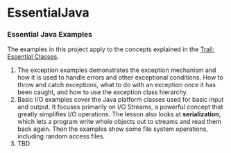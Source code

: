 # EssentialJava

<h3>Essential Java Examples</h3>
The examples in this project apply to the concepts explained in the 
<a href="http://docs.oracle.com/javase/tutorial/essential/" target="_blank">Trail: Essential Classes</a>. 
<ol>
	<li>The exception examples demonstrates the exception mechanism and how it is used to handle errors and 
	other exceptional conditions. How to throw and catch exceptions, what to do with an exception once 
	it has been caught, and how to use the exception class hierarchy.</li>
	<li>Basic I/O examples cover the Java platform classes used for basic input and output. It focuses primarily 
	on I/O Streams, a powerful concept that greatly simplifies  I/O operations. The lesson also looks at 
	<b>serialization</b>, which lets a program write whole objects out to streams and read them back again. 
	Then the examples show some file system operations, including random access files. </li>
	<li>TBD</li>
</ol>
